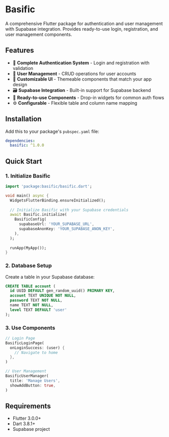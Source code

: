 # Basific

A comprehensive Flutter package for authentication and user management with Supabase integration. Provides ready-to-use login, registration, and user management components.

## Features

- 🔐 **Complete Authentication System** - Login and registration with validation
- 👥 **User Management** - CRUD operations for user accounts
- 🎨 **Customizable UI** - Themeable components that match your app design
- 🗃️ **Supabase Integration** - Built-in support for Supabase backend
- 📱 **Ready-to-use Components** - Drop-in widgets for common auth flows
- ⚙️ **Configurable** - Flexible table and column name mapping

## Installation

Add this to your package's `pubspec.yaml` file:

```yaml
dependencies:
  basific: ^1.0.0
```

## Quick Start

### 1. Initialize Basific

```dart
import 'package:basific/basific.dart';

void main() async {
  WidgetsFlutterBinding.ensureInitialized();
  
  // Initialize Basific with your Supabase credentials
  await Basific.initialize(
    BasificConfig(
      supabaseUrl: 'YOUR_SUPABASE_URL',
      supabaseAnonKey: 'YOUR_SUPABASE_ANON_KEY',
    ),
  );
  
  runApp(MyApp());
}
```

### 2. Database Setup

Create a table in your Supabase database:

```sql
CREATE TABLE account (
  id UUID DEFAULT gen_random_uuid() PRIMARY KEY,
  account TEXT UNIQUE NOT NULL,
  password TEXT NOT NULL,
  name TEXT NOT NULL,
  level TEXT DEFAULT 'user'
);
```

### 3. Use Components

```dart
// Login Page
BasificLoginPage(
  onLoginSuccess: (user) {
    // Navigate to home
  },
)

// User Management
BasificUserManager(
  title: 'Manage Users',
  showAddButton: true,
)
```

## Requirements

- Flutter 3.0.0+
- Dart 3.8.1+
- Supabase project
